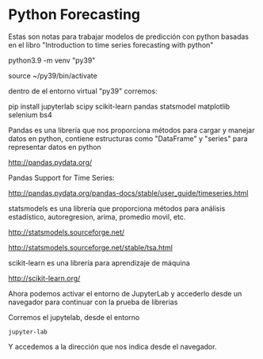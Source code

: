 # Python Forecasting

Estas son notas para trabajar modelos de predicción con python 
basadas en el libro "Introduction to time series forecasting with python"

python3.9 -m venv "py39"

source ~/py39/bin/activate

dentro de el entorno virtual "py39" corremos:

pip install jupyterlab scipy scikit-learn pandas statsmodel matplotlib selenium bs4

Pandas es una librería que nos proporciona métodos para cargar y manejar datos en python, contiene estructuras como "DataFrame" y "series" para representar datos en python

http://pandas.pydata.org/

Pandas Support for Time Series:

http://pandas.pydata.org/pandas-docs/stable/user_guide/timeseries.html

statsmodels es una librería que proporciona métodos para análisis estadístico, autoregresion, arima, promedio movil, etc.

http://statsmodels.sourceforge.net/

http://statsmodels.sourceforge.net/stable/tsa.html

scikit-learn es una librería para aprendizaje de máquina

http://scikit-learn.org/

Ahora podemos activar el entorno de JupyterLab y accederlo desde un navegador para continuar con la prueba de librerias

Corremos el jupytelab, desde el entorno
~~~
jupyter-lab
~~~
Y accedemos a la dirección que nos indica desde el navegador.



